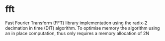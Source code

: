 # fft
Fast Fourier Transform (FFT) library implementation using the radix-2 decimation in time (DIT) algorithm. To optimise memory the algorithm using an in place computation, thus only requires a memory allocation of 2N

